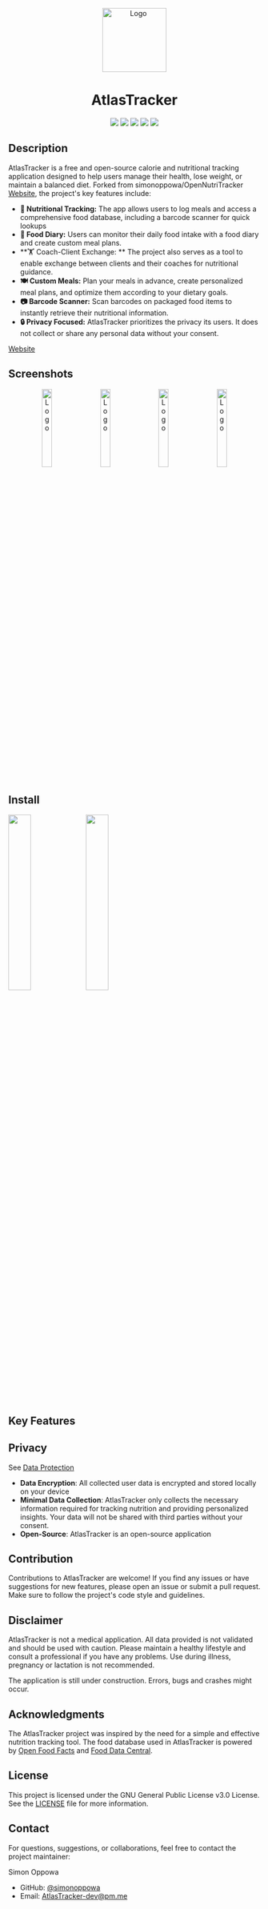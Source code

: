 <p align="center">
  <img alt="Logo" src="assets/icon/ont_logo_square.png" width="128" />
  <h1 align="center">AtlasTracker</h1>
</p>

<p align="center">
  <a href="https://opensource.org/licenses/MIT" alt="License">
        <img src="https://img.shields.io/badge/license-GPLv3-blue" /></a>
  <a href="https://github.com/simonoppowa/AtlasTracker/stargazers" alt="GitHub Stars">
        <img src="https://img.shields.io/github/stars/simonoppowa/AtlasTracker.svg" /></a>
  <a href="https://github.com/simonoppowa/AtlasTracker/issues" alt="GitHub Issues">
        <img src="https://img.shields.io/github/issues/simonoppowa/AtlasTracker.svg" /></a>
  <a href="https://github.com/simonoppowa/AtlasTracker/pulls" alt="GitHub Pull Requests">
        <img src="https://img.shields.io/github/issues-pr/simonoppowa/AtlasTracker.svg" /></a>
  <a alt="Version">
        <img src="https://img.shields.io/badge/version-beta-yellow.svg" /></a>
</p>

## Description
AtlasTracker is a free and open-source calorie and nutritional tracking application designed to help users manage their health, lose weight, or maintain a balanced diet. Forked from simonoppowa/OpenNutriTracker [Website](https://github.com/simonoppowa/OpenNutriTracker), the project's key features include:

- **🍎 Nutritional Tracking:**  The app allows users to log meals and access a comprehensive food database, including a barcode scanner for quick lookups
- **📓 Food Diary:** Users can monitor their daily food intake with a food diary and create custom meal plans.
- **🏋️ Coach-Client Exchange: ** The project also serves as a tool to enable exchange between clients and their coaches for nutritional guidance.
- **🍽️ Custom Meals:** Plan your meals in advance, create personalized meal plans, and optimize them according to your dietary goals.
- **📷 Barcode Scanner:** Scan barcodes on packaged food items to instantly retrieve their nutritional information.
- **🔒 Privacy Focused:** AtlasTracker prioritizes the privacy its users. It does not collect or share any personal data without your consent.

[Website](https://atlas-tracker.fr/)

## Screenshots
<p align="center">
  <img alt="Logo" src="fastlane/metadata/android/en-US/images/phoneScreenshots/1_en-US.png" width="20%" />
  &nbsp;&nbsp;
  <img alt="Logo" src="fastlane/metadata/android/en-US/images/phoneScreenshots/2_en-US.png" width="20%" />
  &nbsp;&nbsp;
  <img alt="Logo" src="fastlane/metadata/android/en-US/images/phoneScreenshots/3_en-US.png" width="20%" />
  &nbsp;&nbsp;
  <img alt="Logo" src="fastlane/metadata/android/en-US/images/phoneScreenshots/4_en-US.png" width="20%" />
</p>

## Install
[<img src="fastlane/metadata/android/en-US/images/appstore_banner.png" width="30%">](https://testflight.apple.com/join/j7uKoEDl)
[<img src="fastlane/metadata/android/en-US/images/playstore_banner.png" width="30%">](https://play.google.com/store/apps/details?id=com.AtlasTracker.ont.AtlasTracker)

## Key Features


## Privacy
See [Data Protection](https://www.iubenda.com/privacy-policy/53501884)
- **Data Encryption**: All collected user data is encrypted and stored locally on your device
- **Minimal Data Collection**: AtlasTracker only collects the necessary information required for tracking nutrition and providing personalized insights. Your data will not be shared with third parties without your consent.
- **Open-Source**: AtlasTracker is an open-source application


## Contribution
Contributions to AtlasTracker are welcome! If you find any issues or have suggestions for new features, please open an issue or submit a pull request. Make sure to follow the project's code style and guidelines.

## Disclaimer
AtlasTracker is not a medical application. All data provided is not validated and should be used with caution. Please maintain a healthy lifestyle and consult a professional if you have any problems. Use during illness, pregnancy or lactation is not recommended.

The application is still under construction. Errors, bugs and crashes might occur.

## Acknowledgments
The AtlasTracker project was inspired by the need for a simple and effective nutrition tracking tool.
The food database used in AtlasTracker is powered by [Open Food Facts](https://world.openfoodfacts.org/) and [Food Data Central](https://fdc.nal.usda.gov/).

## License
This project is licensed under the GNU General Public License v3.0 License. See the [LICENSE](LICENSE) file for more information.

## Contact
For questions, suggestions, or collaborations, feel free to contact the project maintainer:

Simon Oppowa

- GitHub: [@simonoppowa](https://github.com/simonoppowa)
- Email: [AtlasTracker-dev@pm.me](mailto:AtlasTracker-dev@pm.me)
